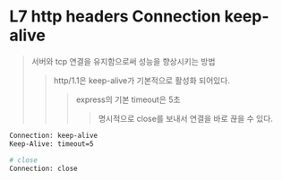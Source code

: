 # L7 http headers Connection keep-alive

> 서버와 tcp 연결을 유지함으로써 성능을 향상시키는 방법
>
> > http/1.1은 keep-alive가 기본적으로 활성화 되어있다.
> >
> > > express의 기본 timeout은 5초
> > >
> > > > 명시적으로 close를 보내서 연결을 바로 끊을 수 있다.

```sh
Connection: keep-alive
Keep-Alive: timeout=5

# close
Connection: close
```
